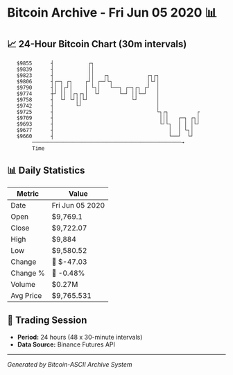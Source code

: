 # Bitcoin Archive - Fri Jun 05 2020 📊

## 📈 24-Hour Bitcoin Chart (30m intervals)

```
   $9855      ┤           ┌┐                                   
   $9839      ┤           ││                                   
   $9823      ┤           ││   ┌┐            ┌┐┌┐              
   $9806      ┤┌─┐ ┌┐    ┌┘│ ┌─┘└┐           │└┘│              
   $9790      ┤│ │┌┘│    │ └┐│   └──┐ ┌─┐┌┐ ┌┘  │              
   $9774      ┼┘ ││ │┌┐┌┐│  └┘      └─┘ ││└─┘   │              
   $9758      ┤  └┘ └┘││└┘              └┘      │              
   $9742      ┤       └┘                        │              
   $9725      ┤                                 └┐┌┐         ┌ 
   $9709      ┤                                  │││   ┌─┐ ┌┐│ 
   $9693      ┤                                  └┘└┐  │ │ │└┘ 
   $9677      ┤                                     │  │ └┐│   
   $9660      ┤                                     └──┘  └┘   
        ────────────────────────────────────────────────→
        Time
```

## 📊 Daily Statistics

| Metric | Value |
|--------|-------|
| Date | Fri Jun 05 2020 |
| Open | $9,769.1 |
| Close | $9,722.07 |
| High | $9,884 |
| Low | $9,580.52 |
| Change | 🔴 $-47.03 |
| Change % | 🔴 -0.48% |
| Volume | $0.27M |
| Avg Price | $9,765.531 |

## 📅 Trading Session

- **Period:** 24 hours (48 x 30-minute intervals)
- **Data Source:** Binance Futures API

---
*Generated by Bitcoin-ASCII Archive System*
